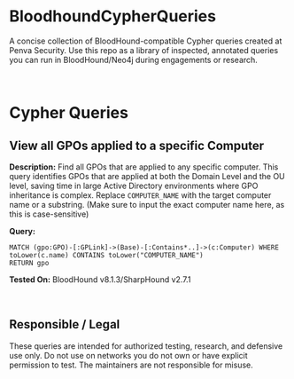 # BloodhoundCypherQueries
A concise collection of BloodHound-compatible Cypher queries created at Penva Security. Use this repo as a library of inspected, annotated queries you can run in BloodHound/Neo4j during engagements or research.

<br>

# Cypher Queries

## **View all GPOs applied to a specific Computer**
**Description:** Find all GPOs that are applied to any specific computer. This query identifies GPOs that are applied at both the Domain Level and the OU level, saving time in large Active Directory environments where GPO inheritance is complex. Replace `COMPUTER_NAME` with the target computer name or a substring. (Make sure to input the exact computer name here, as this is case-sensitive)

**Query:**
```
MATCH (gpo:GPO)-[:GPLink]->(Base)-[:Contains*..]->(c:Computer) WHERE toLower(c.name) CONTAINS toLower("COMPUTER_NAME")
RETURN gpo
```
**Tested On:** BloodHound v8.1.3/SharpHound v2.7.1

<br>

## Responsible / Legal
These queries are intended for authorized testing, research, and defensive use only. Do not use on networks you do not own or have explicit permission to test. The maintainers are not responsible for misuse.
